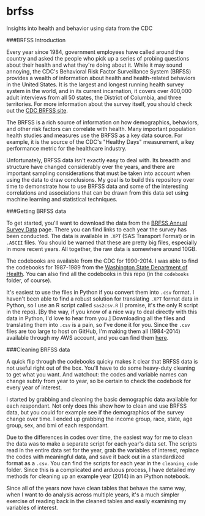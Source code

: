 # brfss
Insights into health and behavior using data from the CDC

###BRFSS Introduction

Every year since 1984, government employees have called around the country and asked the people who pick up a series of probing questions about their health and what they're doing about it. While it may sound annoying, the CDC's Behavioral Risk Factor Surveillance System (BRFSS) provides a wealth of information about health and health-related behaviors in the United States. It is the largest and longest running health survey system in the world, and in its current incarnation, it covers over 400,000 adult interviews from all 50 states, the District of Columbia, and three territories. For more information about the survey itself, you should check out the [CDC BRFSS site](http://www.cdc.gov/brfss/).

The BRFSS is a rich source of information on how demographics, behaviors, and other risk factors can correlate with health. Many important population health studies and measures use the BRFSS as a key data source. For example, it is the source of the CDC's "Healthy Days" measurement, a key performance metric for the healthcare industry. 

Unfortunately, BRFSS data isn't exactly easy to deal with. Its breadth and structure have changed considerably over the years, and there are important sampling considerations that must be taken into account when using the data to draw conclusions. My goal is to build this repository over time to demonstrate how to use BRFSS data and some of the interesting correlations and associations that can be drawn from this data set using machine learning and statistical techniques.

###Getting BRFSS data

To get started, you'll want to download the data from the [BRFSS Annual Survey Data](http://www.cdc.gov/brfss/annual_data/annual_data.htm) page. There you can find links to each year the survey has been conducted. The data is available in `.XPT` (SAS Transport Format) or in `.ASCII` files. You should be warned that these are pretty big files, especially in more recent years. All together, the raw data is somewhere around 10GB.

The codebooks are available from the CDC for 1990-2014. I was able to find the codebooks for 1987-1989 from the [Washington State Department of Health](http://www.doh.wa.gov/DataandStatisticalReports/DataSystems/BehavioralRiskFactorSurveillanceSystemBRFSS/BRFSSQuestionnairesandCodebooks). You can also find all the codebooks in this repo (in the `codebooks` folder, of course).

It's easiest to use the files in Python if you convert them into `.csv` format. I haven't been able to find a robust solution for translating `.XPT` format data in Python, so I use an R script called `sas2csv.R` (I promise, it's the only R script in the repo). [By the way, if you know of a nice way to deal directly with this data in Python, I'd love to hear from you.] Downloading all the files and translating them into `.csv` is a pain, so I've done it for you. Since the `.csv` files are too large to host on GitHub, I'm making them all (1984-2014) available through my AWS account, and you can find them  [here](https://www.amazon.com/clouddrive/share/HAfuNnNSbFqKmdyuodrVAQMpgcyqoFACuBoKWIqoWeG?ref_=cd_ph_share_link_copy).

###Cleaning BRFSS data

A quick flip through the codebooks quicky makes it clear that BRFSS data is not useful right out of the box. You'll have to do some heavy-duty cleaning to get what you want. And watchout: the codes and variable names can change subtly from year to year, so be certain to check the codebook for every year of interest.

I started by grabbing and cleaning the basic demographic data available for each respondant. Not only does this show how to clean and use BRFSS data, but you could for example see if the demographics of the survey change over time. I ended up grabbing the income group, race, state, age group, sex, and bmi of each respondant. 

Due to the differences in codes over time, the easiest way for me to clean the data was to make a separate script for each year's data set. The scripts read in the entire data set for the year, grab the variables of interest, replace the codes with meaningful data, and save it back out in a standardized format as a `.csv`. You can find the scripts for each year in the `cleaning_code` folder. Since this is a complicated and arduous process, I have detailed my methods for cleaning up an example year (2014) in an iPython notebook.

Since all of the years now have clean tables that behave the same way, when I want to do analysis across multiple years, it's a much simpler exercise of reading back in the cleaned tables and easily examining my variables of interest.
